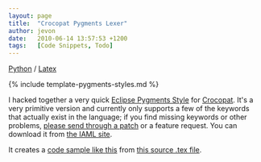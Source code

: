 ```yaml
---
layout: page
title:  "Crocopat Pygments Lexer"
author: jevon
date:   2010-06-14 13:57:53 +1200
tags:   [Code Snippets, Todo]
---
```


[Python](Python.md) / [Latex](Latex.md)

{% include template-pygments-styles.md %}

I hacked together a very quick [Eclipse Pygments Style](Eclipse_Pygments_Style.md) for [Crocopat](crocopat.md). It's a very primitive version and currently only supports a few of the keywords that actually exist in the language; if you find missing keywords or other problems, <a href="http://code.google.com/p/iaml/issues/entry">please send through a patch</a> or a feature request. You can download it from <a href="http://code.google.com/p/iaml/source/browse/trunk/org.openiaml.docs.tools/latex/pygments-crocopat/">the IAML site</a>.

It creates a <a href="http://iaml.googlecode.com/svn/trunk/org.openiaml.docs.tools/latex/pygments-crocopat/partial-code-sample-2.pdf">code sample like this</a> from <a href="http://code.google.com/p/iaml/source/browse/trunk/org.openiaml.docs.tools/latex/pygments-crocopat/code-sample-2.tex">this source .tex file</a>.
